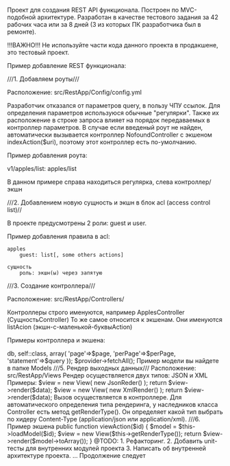 Проект для создания REST API функционала. Построен по MVC-подобной архитектуре.
Разработан в качестве тестового задания за 42 рабочих часа или за 8 дней (3 из которых ПК разработчика был в ремонте).

!!!ВАЖНО!!! Не используйте части кода данного проекта в продакшене, это тестовый проект.



Пример добавление REST функционала:


///1. Добавляем роуты///

Расположение: src/RestApp/Config/config.yml

Разработчик отказался от параметров query, в пользу ЧПУ ссылок. Для определения параметров используюся обычные "регулярки".
Также их расположение в строке запроса влияет на порядок передаваемых в контроллер параметров.
В случае если введеный роут не найден, автоматически вызывается контроллер NofoundController с экшеном indexAction($uri),
поэтому этот контроллер есть по-умолчанию.

Пример добавления роута:

  v1/apples/list: apples/list

В данном примере справа находиться регулярка, слева контроллер/экшн


///2. Добавлением новую сущность и экшн в блок acl (access control list)//

В проекте предусмотрены 2 роли: guest и user. 

Пример добавления правила в acl:
  
    apples
        guest: list[, some others actions]

    сущность
        роль: экшн(ы) через запятую


///3. Создание контроллера///

Расположение: src/RestApp/Controllers/

Контроллеры строго именуются, например ApplesController (СущностьController)
То же самое относится к экшенам. Они именуются listAcion (экшн-с-маленькой-буквыAction)

Примеры контроллера и экшена:

<?php

namespace MySimple\RestApp\Controllers;

use MySimple\RestApp\Core\Controllers\Controller;
use MySimple\RestApp\Views\View;


class ApplesController extends Controller
{
    public function listAction()
    {
        ... some code
    }
}


///4. Создание модели///

Расположение: src/RestApp/Models

В качестве ORM использован SlimORM, т.к. по сути является очень удобной оберткой вокруг PDO.
Настройки соединения с БД также располагаются в config.yml
За формированием SQL-запросов разработчик просит обратиться к документации SlimPDO (https://github.com/FaaPz/Slim-PDO/tree/master/docs).

Для удобства постраничной навигации был написал DataProvider.
Пример:

$provider = new DataProvider($this->db, self::class, array(
    'page'=>$page,
    'perPage'=>$perPage,
    'statement'=>$query
    ));

$provider->fetchAll();

Пример модели вы найдете в папке Models


///5. Рендер выходных данных///

Расположение: src/RestApp/Views

Рендер осуществляется двух типов: JSON и XML

Примеры:

$view = new View( new JsonReder() );
return $view->render($data);

$view = new View( new XmlRender() );
return $view->render($data);

Вызов осуществляется в контроллере. Для автоматического определения типа рендеринга, у наследников класса Controller есть метод getRenderType().
Он определяет какой тип выбрать по хидеру Content-Type (application/json или application/xml).


///6. Пример экшена

public function viewAction($id)
{
    $model = $this->loadModel($id);
    $view = new View($this->getRenderType());
    return $view->render($model->toArray());
}

@TODO: 
1. Рефакторинг.
2. Добавить unit-тесты для внутренних модулей проекта
3. Написать об внутренней архитектуре проекта. 
... Продолжение следует
